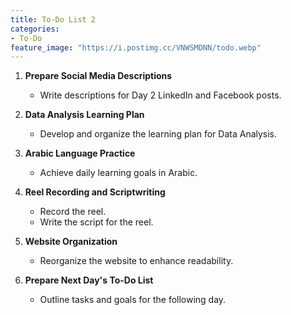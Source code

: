 ```yaml
---
title: To-Do List 2
categories:
- To-Do
feature_image: "https://i.postimg.cc/VNWSMDNN/todo.webp"
---
```

1.  **Prepare Social Media Descriptions**
    
    -   Write descriptions for Day 2 LinkedIn and Facebook posts.
2.  **Data Analysis Learning Plan**
    
    -   Develop and organize the learning plan for Data Analysis.
3.  **Arabic Language Practice**
    
    -   Achieve daily learning goals in Arabic.
4.  **Reel Recording and Scriptwriting**
    
    -   Record the reel.
    -   Write the script for the reel.
5.  **Website Organization**
    
    -   Reorganize the website to enhance readability.
6.  **Prepare Next Day's To-Do List**
    
    -   Outline tasks and goals for the following day.